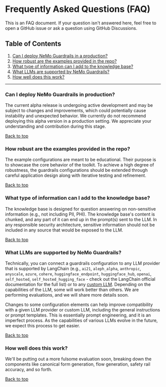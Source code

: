 # Frequently Asked Questions (FAQ)

This is an FAQ document. If your question isn't answered here, feel free to open a GitHub issue or ask a question using GitHub Discussions.

## Table of Contents
1. [Can I deploy NeMo Guardrails in a production?](#can-i-deploy-nemo-guardrails-in-production)
2. [How robust are the examples provided in the repo?](#how-robust-are-the-examples-provided-in-the-repo)
3. [What type of information can I add to the knowledge base?](#what-type-of-information-can-i-add-to-the-knowledge-base)
4. [What LLMs are supported by NeMo Guardrails?](#what-llms-are-supported-by-nemo-guardrails)
5. [How well does this work?](#how-well-does-this-work)

---

### Can I deploy NeMo Guardrails in production?

The current alpha release is undergoing active development and may be subject to changes and improvements, which could potentially cause instability and unexpected behavior. We currently do not recommend deploying this alpha version in a production setting. We appreciate your understanding and contribution during this stage.

[Back to top](#table-of-contents)

### How robust are the examples provided in the repo?

The example configurations are meant to be educational. Their purpose is to showcase the core behavior of the toolkit. To achieve a high degree of robustness, the guardrails configurations should be extended through careful application design along with iterative testing and refinement.

[Back to top](#table-of-contents)

### What type of information can I add to the knowledge base?

The knowledge base is designed for question answering on non-sensitive information (e.g., not including PII, PHI). The knowledge base's content is chunked, and any part of it can end up in the prompt(s) sent to the LLM. In any responsible security architecture, sensitive information should not be included in any source that would be exposed to the LLM.

[Back to top](#table-of-contents)

### What LLMs are supported by NeMo Guardrails?

Technically, you can connect a guardrails configuration to any LLM provider that is supported by LangChain (e.g., `ai21`, `aleph_alpha`, `anthropic`, `anyscale`, `azure`, `cohere`, `huggingface_endpoint`, `huggingface_hub`, `openai`, `self_hosted`, `self_hosted_hugging_face` - check out the LangChain official documentation for the full list) or to any [custom LLM](user_guides/configuration-guide.md#custom-llm-models). Depending on the capabilities of the LLM, some will work better than others. We are performing evaluations, and we will share more details soon.

Changes to some configuration elements can help improve compatibility with a given LLM provider or custom LLM, including the general instructions or prompt templates. This is essentially prompt engineering, and it is an imperfect process. As the capabilities of various LLMs evolve in the future, we expect this process to get easier.

[Back to top](#table-of-contents)

### How well does this work?

We'll be putting out a more fulsome evaluation soon, breaking down the components like canonical form generation, flow generation, safety rail accuracy, and so forth.

[Back to top](#table-of-contents)
